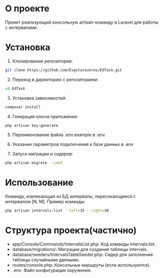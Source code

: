 # О проекте

Проект реализующий консольную artisan-команду в Laravel для работы с интервалами.


# Установка

1. Клонирование репозитория:
```bash
git clone https://github.com/Evgstaroverov/EdTask.git
```

2.  Переход в директорию с репозиторием:
```bash
cd EdTask
```

3. Установка зависимостей:
```bash
composer install
```

4. Генерация ключа приложения:
```bash
php artisan key:generate
```
5. Переименование файла .env.example в .env

6. Указание параметров подключения к базе данных в .env

7. Запуск миграции и сидеров:
```bash
php artisan migrate --seed
```


# Использование

Команда, извлекающая из БД интервалы, пересекающиеся с интервалом [N, M].
Пример команды:
```bash
php artisan intervals:list --left=15 --right=30
```


# Структура проекта(частично)

- app/Console/Commands/IntervalsList.php: Код команды intervals:list.
- database/migrations/: Миграции для создания таблицы intervals.
- database/seeders/IntervalsTableSeeder.php: Сидер для заполнения таблицы случайными данными.
- routes/console.php: Консольные маршруты (если используются).
- .env: Файл конфигурации окружения.


